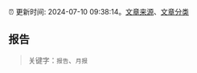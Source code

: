 :alarm_clock: 更新时间: 2024-07-10 09:38:14。[文章来源](/README.md)、[文章分类](/TAGS.md)

## 报告


> 关键字：`报告`、`月报`



